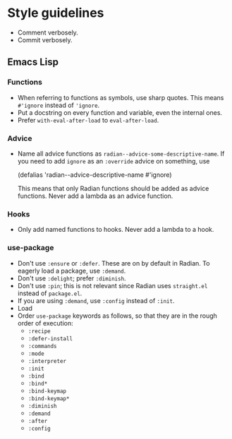 # Style guidelines

* Comment verbosely.
* Commit verbosely.

## Emacs Lisp

### Functions

* When referring to functions as symbols, use sharp quotes. This means
  `#'ignore` instead of `'ignore`.
* Put a docstring on every function and variable, even the internal
  ones.
* Prefer `with-eval-after-load` to `eval-after-load`.

### Advice

* Name all advice functions as `radian--advice-some-descriptive-name`.
  If you need to add `ignore` as an `:override` advice on something,
  use

    (defalias 'radian--advice-descriptive-name #'ignore)

  This means that only Radian functions should be added as advice
  functions. Never add a lambda as an advice function.

### Hooks

* Only add named functions to hooks. Never add a lambda to a hook.

### use-package

* Don't use `:ensure` or `:defer`. These are on by default in Radian.
  To eagerly load a package, use `:demand`.
* Don't use `:delight`; prefer `:diminish`.
* Don't use `:pin`; this is not relevant since Radian uses
  `straight.el` instead of `package.el`.
* If you are using `:demand`, use `:config` instead of `:init`.
* Load
* Order `use-package` keywords as follows, so that they are in the
  rough order of execution:
    * `:recipe`
    * `:defer-install`
    * `:commands`
    * `:mode`
    * `:interpreter`
    * `:init`
    * `:bind`
    * `:bind*`
    * `:bind-keymap`
    * `:bind-keymap*`
    * `:diminish`
    * `:demand`
    * `:after`
    * `:config`
